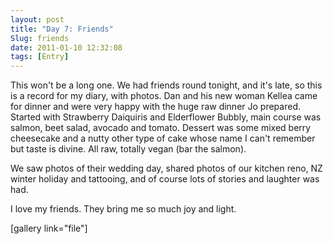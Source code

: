 ```yaml
---
layout: post
title: "Day 7: Friends"
Slug: friends
date: 2011-01-10 12:32:08
tags: [Entry]
---
```

This won't be a long one. We had friends round tonight, and it's late, so this is a record for my diary, with photos. Dan and his new woman Kellea came for dinner and were very happy with the huge raw dinner Jo prepared. Started with Strawberry Daiquiris and Elderflower Bubbly, main course was salmon, beet salad, avocado and tomato. Dessert was some mixed berry cheesecake and a nutty other type of cake whose name I can't remember but taste is divine. All raw, totally vegan (bar the salmon).

We saw photos of their wedding day, shared photos of our kitchen reno, NZ winter holiday and tattooing, and of course lots of stories and laughter was had.

I love my friends. They bring me so much joy and light.

\[gallery link="file"\]
